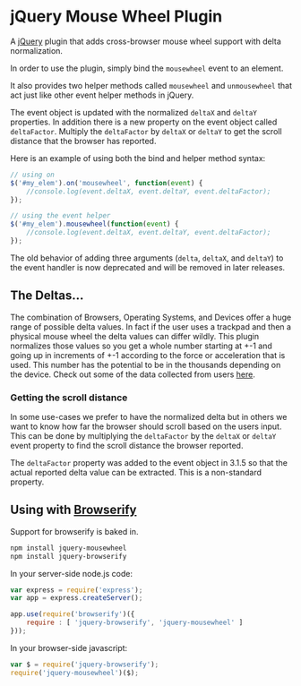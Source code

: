 # jQuery Mouse Wheel Plugin

A [jQuery](http://jquery.com/) plugin that adds cross-browser mouse wheel support with delta normalization.

In order to use the plugin, simply bind the `mousewheel` event to an element.

It also provides two helper methods called `mousewheel` and `unmousewheel`
that act just like other event helper methods in jQuery.

The event object is updated with the normalized `deltaX` and `deltaY` properties.
In addition there is a new property on the event object called `deltaFactor`. Multiply
the `deltaFactor` by `deltaX` or `deltaY` to get the scroll distance that the browser
has reported.

Here is an example of using both the bind and helper method syntax:

```js
// using on
$('#my_elem').on('mousewheel', function(event) {
    //console.log(event.deltaX, event.deltaY, event.deltaFactor);
});

// using the event helper
$('#my_elem').mousewheel(function(event) {
    //console.log(event.deltaX, event.deltaY, event.deltaFactor);
});
```

The old behavior of adding three arguments (`delta`, `deltaX`, and `deltaY`) to the
event handler is now deprecated and will be removed in later releases.


## The Deltas...

The combination of Browsers, Operating Systems, and Devices offer a huge range of possible delta values. In fact if the user
uses a trackpad and then a physical mouse wheel the delta values can differ wildly. This plugin normalizes those
values so you get a whole number starting at +-1 and going up in increments of +-1 according to the force or
acceleration that is used. This number has the potential to be in the thousands depending on the device.
Check out some of the data collected from users [here](http://mousewheeldatacollector.herokuapp.com/).

### Getting the scroll distance

In some use-cases we prefer to have the normalized delta but in others we want to know how far the browser should
scroll based on the users input. This can be done by multiplying the `deltaFactor` by the `deltaX` or `deltaY`
event property to find the scroll distance the browser reported.

The `deltaFactor` property was added to the event object in 3.1.5 so that the actual reported delta value can be
extracted. This is a non-standard property.


## Using with [Browserify](http://browserify.org)

Support for browserify is baked in.

```bash
npm install jquery-mousewheel
npm install jquery-browserify
```

In your server-side node.js code:

```js
var express = require('express');
var app = express.createServer();

app.use(require('browserify')({
    require : [ 'jquery-browserify', 'jquery-mousewheel' ]
}));
```

In your browser-side javascript:

```js
var $ = require('jquery-browserify');
require('jquery-mousewheel')($);
```
